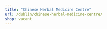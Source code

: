 ```yaml
---
title: "Chinese Herbal Medicine Centre"
url: /dublin/chinese-herbal-medicine-centre/
shop: vacant
---
```

